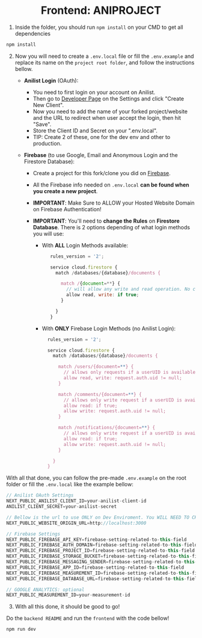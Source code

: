 <h1 align="center">Frontend: ANIPROJECT</h1>

1. Inside the folder, you should run `npm install` on your CMD to get all dependencies 

```javascript
npm install
```

2. Now you will need to create a `.env.local` file or fill the `.env.example` and replace its name on the `project root folder`, and follow the instructions bellow.

   - **Anilist Login** (OAuth):
     - You need to first login on your account on Anilist.
     - Then go to <a href='https://anilist.co/settings/developer'>Developer Page</a> on the Settings and click "Create New Client".
     - Now you need to add the name of your forked project/website and the URL to redirect when user accept the login, then hit "Save".
     - Store the Client ID and Secret on your ".env.local".
     - TIP: Create 2 of these, one for the dev env and other to production.
   - **Firebase** (to use Google, Email and Anonymous Login and the Firestore Database):

     - Create a project for this fork/clone you did on <a href='https://console.firebase.google.com/' target="_blank" rel="noreferrer">Firebase</a>.
     - All the Firebase info needed on `.env.local` **can be found when you create a new project**.
     - **IMPORTANT**: Make Sure to ALLOW your Hosted Website Domain on Firebase Authentication!
     - **IMPORTANT**: You'll need to **change the Rules** on **Firestore Database**. There is 2 options depending of what login methods you will use:

       - With **ALL** Login Methods available:

         ```javascript
            rules_version = '2';

            service cloud.firestore {
              match /databases/{database}/documents {

                match /{document=**} {
                  // will allow any write and read operation. No conditions due to Anilist OAuth Login.
                  allow read, write: if true;
                }

              }
            }
         ```

       - With **ONLY** Firebase Login Methods (no Anilist Login):

         ```javascript
           rules_version = '2';

           service cloud.firestore {
             match /databases/{database}/documents {

               match /users/{document=**} {
                 // allows only requests if a userUID is available.
                 allow read, write: request.auth.uid != null;
               }

               match /comments/{document=**} {
                 // allows only write request if a userUID is available.
                 allow read: if true;
                 allow write: request.auth.uid != null;
               }

               match /notifications/{document=**} {
                 // allows only write request if a userUID is available.
                 allow read: if true;
                 allow write: request.auth.uid != null;
               }

             }
           }
         ```

With all that done, you can follow the pre-made `.env.example` on the root folder or fill the `.env.local` like the example bellow:

```javascript
// Anilist OAuth Settings
NEXT_PUBLIC_ANILIST_CLIENT_ID=your-anilist-client-id
ANILIST_CLIENT_SECRET=your-anilist-secret

// Bellow is the url to use ONLY on Dev Enviroment. You WILL NEED TO CHANGE IT when on hosted mode to the respective url. Look for something like Enviroment Variables to do it.
NEXT_PUBLIC_WEBSITE_ORIGIN_URL=http://localhost:3000

// Firebase Settings
NEXT_PUBLIC_FIREBASE_API_KEY=firebase-setting-related-to-this-field
NEXT_PUBLIC_FIREBASE_AUTH_DOMAIN=firebase-setting-related-to-this-field
NEXT_PUBLIC_FIREBASE_PROJECT_ID=firebase-setting-related-to-this-field
NEXT_PUBLIC_FIREBASE_STORAGE_BUCKET=firebase-setting-related-to-this-field
NEXT_PUBLIC_FIREBASE_MESSAGING_SENDER=firebase-setting-related-to-this-field
NEXT_PUBLIC_FIREBASE_APP_ID=firebase-setting-related-to-this-field
NEXT_PUBLIC_FIREBASE_MEASUREMENT_ID=firebase-setting-related-to-this-field
NEXT_PUBLIC_FIREBASE_DATABASE_URL=firebase-setting-related-to-this-field

// GOOGLE ANALYTICS: optional
NEXT_PUBLIC_MEASUREMENT_ID=your-measurement-id
```

3. With all this done, it should be good to go! 

Do the ``backend README`` and run the ``frontend`` with the code bellow!


```javascript
npm run dev
```